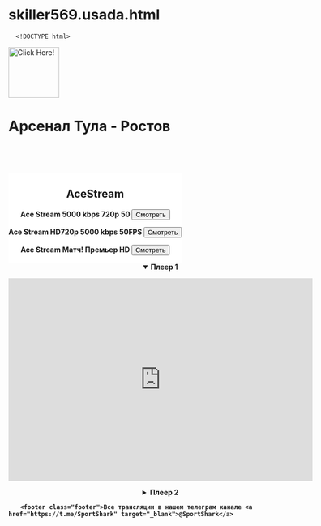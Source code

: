 # skiller569.usada.html
      <!DOCTYPE html>
<html>
<head>
<meta charset="utf-8">
<title>Арсенал Тула - Ростов смотреть онлайн - телеграмм канал @SportShark</title>
<style> 
.flex-container {
    display: -webkit-flex;
    display: flex;  
    -webkit-flex-flow: row wrap;
    flex-flow: row wrap;
    font-weight: bold;
    text-align: center;
}

.flex-container > * {
    padding: 10px;
    flex: 1 100%;
}

.main {
    text-align: center;
    background: black;
}

.header {background: white;}
.footer {background: white;}
.aside {background: white;}

@media all and (min-width: 768px) {
    .aside { flex: 2 auto; }
    .main    { flex: 3 0px; }
    .aside { order: 1; } 
    .main    { order: 2; }
    .footer  { order: 4; }
}

details {
border: 1px solid #999;
border-radius: 5px;
margin: 0 2em .4em 2em;
padding: 1.04%;
}
 
details {
margin: 1em;
cursor: pointer;
}
 
summary {
border-radius: 5px;
cursor: pointer;
margin: -1%;
padding: 8px 10px;
background: -webkit-linear-gradient(top, #f3f3f3 50%, #e6e6e6 50%);
}
</style>
</head>
<body>
<a href="tg://resolve?domain=SportShark" rel="nofollow" target="_blank"><img src="https://4.downloader.disk.yandex.ru/preview/1f337c681dc8a786b0d35cb14aac6fa96611f59365489f9bccf95fbb3b7dd8d4/inf/opKlhmPyd_SdIQhC3mb5rkVZ2cIs_gzBzNg4B1vPzCJHHSxapv-IgYQgkOPwFP2smgZXU-NgDkvCMaRvlIfGCw==?uid=1185158977&filename=11.jpg&disposition=inline&hash=&limit=0&content_type=image%2Fpng&tknv=v2&owner_uid=1185158977&size=1903x966" alt="Click Here!" title="Click Here!" border="0" weight="100" height="100"></a>



<div class="flex-container">

<header class="header"><h1>Арсенал Тула - Ростов</h1></header>
  
  <aside class="aside"><h2>AceStream</h2>
 <p> Ace Stream	5000 kbps	720p	50 <a href="acestream://11b6aa16e978a409504b9e3e9c3b29c56f392bdf"><button>Смотреть</button></a></p>
<p> Ace Stream  HD720p 5000 kbps 50FPS <a href="acestream://65d49691687add6a93692a757817bac4f204ed1f"><button>Смотреть</button></a></p>
<p> Ace Stream Матч! Премьер HD <a href="acestream://9c8c6d66eec0af161894f1c4a9d0831da69d9a19"><button>Смотреть</button></a></p>








  
  
  </aside>
  
  
  
  
  <article class="main">
       <details open>
<summary>Плеер 1</summary>
<p><iframe width="600" height="400" src="http://faraonicup.ru/live2/matchpr.html" frameborder="0" allowfullscreen></iframe></p>
</details>
 
<details>
<summary>Плеер 2</summary>
<p><iframe width="600" height="400" src="https://www.twitch.tv/sportshark1" frameborder="0" allowfullscreen></iframe></p>
</details>

 </article>
 
    <footer class="footer">Все трансляции в нашем телеграм канале <a href="https://t.me/SportShark" target="_blank">@SportShark</a>            
        
        
</footer>
 </div>

</body>
</html>

